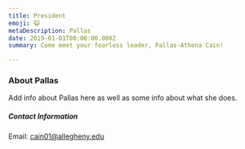 ```yaml
---
title: President
emoji: 😺
metaDescription: Pallas 
date: 2019-01-01T00:00:00.000Z
summary: Come meet your fearless leader, Pallas-Athena Cain!

---
```


### About Pallas

Add info about Pallas here as well as some info about what she does.

##### Contact Information

Email: cain01@allegheny.edu
